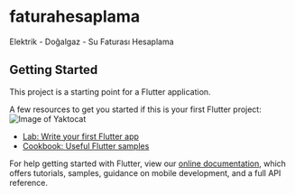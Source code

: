 # faturahesaplama

Elektrik - Doğalgaz - Su Faturası Hesaplama 

## Getting Started

This project is a starting point for a Flutter application.

A few resources to get you started if this is your first Flutter project:
![Image of Yaktocat](https://octodex.github.com/images/yaktocat.png)


- [Lab: Write your first Flutter app](https://flutter.dev/docs/get-started/codelab)
- [Cookbook: Useful Flutter samples](https://flutter.dev/docs/cookbook)

For help getting started with Flutter, view our
[online documentation](https://flutter.dev/docs), which offers tutorials,
samples, guidance on mobile development, and a full API reference.
